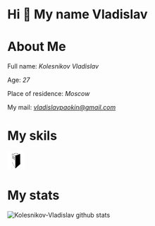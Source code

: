 # Hi :wave: My name Vladislav
# About Me

Full name: *Kolesnikov Vladislav*

Age: *27*

Place of residence: *Moscow*

My mail: *vladislavpaokin@gmail.com*

# My skils

<a href="https://www.docker.com/" target="_blank" rel="noreferrer"> <img src="https://github.com/Kolesnikov-Vladislav/Kolesnikov-Vladislav/blob/main/img/selenoid.svg" alt="docker" width="40" height="40"/> </a>


# My stats
![Kolesnikov-Vladislav github stats](https://github-readme-stats.vercel.app/api?username=Kolesnikov-Vladislav&show_icons=true&theme=radical)
